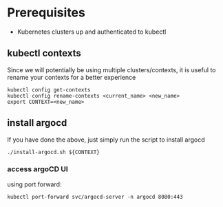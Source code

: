 # Prerequisites
- Kubernetes clusters up and authenticated to kubectl

## kubectl contexts
Since we will potentially be using multiple clusters/contexts, it is useful to rename your contexts for a better experience
```
kubectl config get-contexts
kubectl config rename-contexts <current_name> <new_name>
export CONTEXT=<new_name>
```

## install argocd
If you have done the above, just simply run the script to install argocd
```
./install-argocd.sh ${CONTEXT}
```

### access argoCD UI
using port forward:
```
kubectl port-forward svc/argocd-server -n argocd 8080:443
```